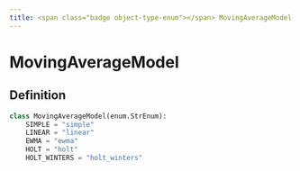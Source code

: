 ```yaml
---
title: <span class="badge object-type-enum"></span> MovingAverageModel
---
```

# <span class="badge object-type-enum"></span> MovingAverageModel

## Definition

```python
class MovingAverageModel(enum.StrEnum):
    SIMPLE = "simple"
    LINEAR = "linear"
    EWMA = "ewma"
    HOLT = "holt"
    HOLT_WINTERS = "holt_winters"
```
